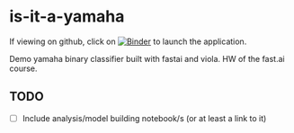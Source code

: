 # is-it-a-yamaha

If viewing on github, click on [![Binder](https://mybinder.org/badge_logo.svg)](https://mybinder.org/v2/gh/NahsiN/is-it-a-yamaha/HEAD?urlpath=%2Fvoila%2Frender%2Fyamaha_classifier.ipynb) to launch the application.

Demo yamaha binary classifier built with fastai and viola. HW of the fast.ai course.


## TODO
- [ ] Include analysis/model building notebook/s (or at least a link to it)